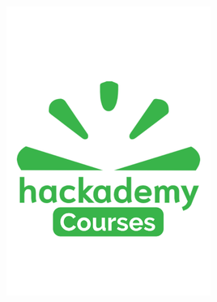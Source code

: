 <img style="display:block; margin:auto" align="center" src="https://github.com/mihneablotiu/mihneablotiu/blob/main/Profile%20Logo.png?raw=true" width="80%" height="70%" />

<!--
**mihneablotiu/mihneablotiu** is a ✨ _special_ ✨ repository because its `README.md` (this file) appears on your GitHub profile.

Here are some ideas to get you started:

- 🔭 I’m currently working on ...
- 🌱 I’m currently learning ...
- 👯 I’m looking to collaborate on ...
- 🤔 I’m looking for help with ...
- 💬 Ask me about ...
- 📫 How to reach me: ...
- 😄 Pronouns: ...
- ⚡ Fun fact: ...
-->
